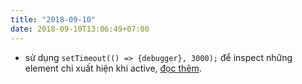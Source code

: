 ```yaml
---
title: "2018-09-10"
date: 2018-09-10T13:06:49+07:00
---
```


* sử dụng `setTimeout(() => {debugger}, 3000);` để inspect những element chỉ xuất hiện khi active, [đọc thêm](https://elijahmanor.com/inspect-tricky-elements/?utm_campaign=Friday%2BFront-End&utm_medium=email&utm_source=Friday_Front-End_158).

